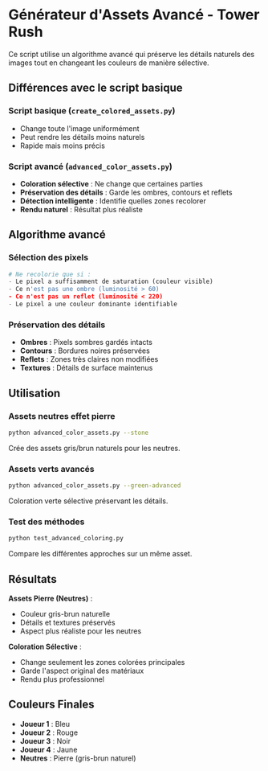 # Générateur d'Assets Avancé - Tower Rush

Ce script utilise un algorithme avancé qui préserve les détails naturels des images tout en changeant les couleurs de manière sélective.

## Différences avec le script basique

### Script basique (`create_colored_assets.py`)
- Change toute l'image uniformément
- Peut rendre les détails moins naturels
- Rapide mais moins précis

### Script avancé (`advanced_color_assets.py`)
- **Coloration sélective** : Ne change que certaines parties
- **Préservation des détails** : Garde les ombres, contours et reflets
- **Détection intelligente** : Identifie quelles zones recolorer
- **Rendu naturel** : Résultat plus réaliste

## Algorithme avancé

### Sélection des pixels
```python
# Ne recolorie que si :
- Le pixel a suffisamment de saturation (couleur visible)
- Ce n'est pas une ombre (luminosité > 60)
- Ce n'est pas un reflet (luminosité < 220)
- Le pixel a une couleur dominante identifiable
```

### Préservation des détails
- **Ombres** : Pixels sombres gardés intacts
- **Contours** : Bordures noires préservées  
- **Reflets** : Zones très claires non modifiées
- **Textures** : Détails de surface maintenus

## Utilisation

### Assets neutres effet pierre
```bash
python advanced_color_assets.py --stone
```
Crée des assets gris/brun naturels pour les neutres.

### Assets verts avancés
```bash
python advanced_color_assets.py --green-advanced
```
Coloration verte sélective préservant les détails.

### Test des méthodes
```bash
python test_advanced_coloring.py
```
Compare les différentes approches sur un même asset.

## Résultats

**Assets Pierre (Neutres)** :
- Couleur gris-brun naturelle
- Détails et textures préservés
- Aspect plus réaliste pour les neutres

**Coloration Sélective** :
- Change seulement les zones colorées principales
- Garde l'aspect original des matériaux
- Rendu plus professionnel

## Couleurs Finales

- **Joueur 1** : Bleu
- **Joueur 2** : Rouge  
- **Joueur 3** : Noir
- **Joueur 4** : Jaune
- **Neutres** : Pierre (gris-brun naturel)